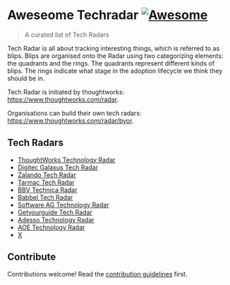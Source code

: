 # Aweseome Techradar [![Awesome](https://awesome.re/badge.svg)](https://awesome.re)

> A curated list of Tech Radars

Tech Radar is all about tracking interesting things, which is referred to as blips. Blips are organised onto the Radar using two categorizing elements: the quadrants and the rings. The quadrants represent different kinds of blips. The rings indicate what stage in the adoption lifecycle we think they should be in.

Tech Radar is initiated by thoughtworks: 
https://www.thoughtworks.com/radar.

Organisations can build their own tech radars: 
https://www.thoughtworks.com/radar/byor.


## Tech Radars

- [ThoughtWorks Technology Radar](https://www.thoughtworks.com/radar)
- [Digitec Galaxus Tech Radar](https://www.galaxus.ch/techradar/)
- [Zalando Tech Radar](https://opensource.zalando.com/tech-radar/)
- [Tarmac Tech Radar](https://www.tarmac.io/techradar)
- [BBV Technica Radar](https://bbv.ch/technica-radar-2023/)
- [Babbel Tech Radar](https://jobs.babbel.com/en/tech-radar/)
- [Software AG Technology Radar](https://techradar.softwareag.com/)
- [Getyourguide Tech Radar](https://techradar.getyourguide.com/)
- [Adesso Technology Radar](https://www.adesso.de/adesso/downloads/adesso-technologieradar.pdf)
- [AOE Technology Radar](https://www.aoe.com/techradar/index.html)
- [X]()


## Contribute

Contributions welcome! Read the [contribution guidelines](contributing.md) first.
